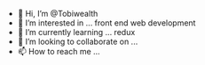- 👋 Hi, I’m @Tobiwealth
- 👀 I’m interested in ... front end web development
- 🌱 I’m currently learning ... redux
- 💞️ I’m looking to collaborate on ... 
- 📫 How to reach me ...

<!---
Tobiwealth/Tobiwealth is a ✨ special ✨ repository because its `README.md` (this file) appears on your GitHub profile.
You can click the Preview link to take a look at your changes.
--->
